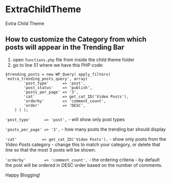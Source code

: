 # ExtraChildTheme
Extra Child Theme

## How to customize the Category from which posts will appear in the Trending Bar
1. open `functions.php` file from inside the child theme folder
2. go to line 51 where we have this PHP code:
```
$trending_posts = new WP_Query( apply_filters( 'extra_trending_posts_query', array(
		'post_type'      => 'post',
		'post_status'    => 'publish',
		'posts_per_page' => '3',
		'cat' 			 => get_cat_ID('Video Posts'),
		'orderby'        => 'comment_count',
		'order'          => 'DESC',
	) ) );
```
`'post_type'      => 'post',` - will show only post types

`'posts_per_page' => '3',` - how many posts the trending bar should display

`'cat' 			 => get_cat_ID('Video Posts'),` - show only posts from the *Video Posts* category - change this to match your category, or delete that line so that the most 3 posts will be shown.

`'orderby'        => 'comment_count',` - the ordering criteria - by default the post will be ordered in DESC order based on the number of comments.

Happy Blogging!